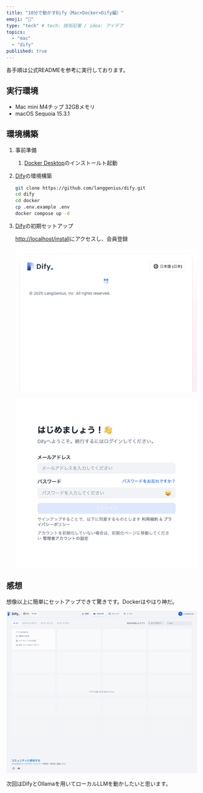 ```yaml
---
title: "10分で動かすDify（Mac×Docker×Dify編）"
emoji: "🐷"
type: "tech" # tech: 技術記事 / idea: アイデア
topics:
  - "mac"
  - "dify"
published: true
---
```


各手順は公式READMEを参考に実行しております。

## 実行環境

- Mac mini M4チップ 32GBメモリ
- macOS Sequoia 15.3.1

## 環境構築

1. 事前準備

   1. [Docker Desktop](https://www.docker.com/ja-jp/)のインストールト起動

1. [Dify](https://github.com/langgenius/dify)の環境構築

   ```bash
   git clone https://github.com/langgenius/dify.git
   cd dify
   cd docker
   cp .env.example .env
   docker compose up -d
   ```

1. [Dify](https://github.com/langgenius/dify)の初期セットアップ

    [http://localhost/install](http://localhost/install)にアクセスし、会員登録

   ![](/images/dify/setup-1.png)

   ![](/images/dify/setup-2.png)

## 感想

想像以上に簡単にセットアップできて驚きです。Dockerはやはり神だ。

![](/images/dify/setup-3.png)

次回はDifyとOllamaを用いてローカルLLMを動かしたいと思います。
